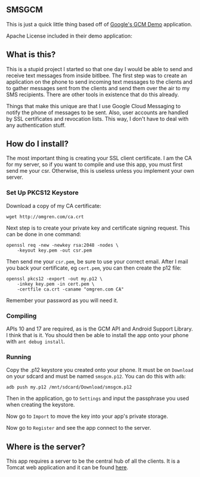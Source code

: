 SMSGCM
------

This is just a quick little thing based off of 
[Google's GCM Demo](http://developer.android.com/google/gcm/demo.html) application.

Apache License included in their demo application:


## What is this?

This is a stupid project I started so that one day I would be able to
send and receive text messages from inside bitlbee. The first step was
to create an application on the phone to send incoming text messages
to the clients and to gather messages sent from the clients and send
them over the air to my SMS recipients. There are other tools in
existence that do this already.

Things that make this unique are that I use Google Cloud Messaging to
notify the phone of messages to be sent. Also, user accounts are
handled by SSL certificates and revocation lists. This way, I don't
have to deal with any authentication stuff.

## How do I install?

The most important thing is creating your SSL client certificate. I am
the CA for my server, so if you want to compile and use this app, you
must first send me your csr. Otherwise, this is useless unless you
implement your own server.

### Set Up PKCS12 Keystore

Download a copy of my CA certificate:

    wget http://omgren.com/ca.crt

Next step is to create your private key and certificate signing 
request. This can be done in one command:

    openssl req -new -newkey rsa:2048 -nodes \
        -keyout key.pem -out csr.pem

Then send me your `csr.pem`, be sure to use your correct email.
After I mail you back your certificate, eg `cert.pem`, you can
then create the p12 file:

    openssl pkcs12 -export -out my.p12 \
        -inkey key.pem -in cert.pem \
        -certfile ca.crt -caname "omgren.com CA"

Remember your password as you will need it.

### Compiling

APIs 10 and 17 are required, as is the GCM API and Android Support
Library. I think that is it. You should then be able to install
the app onto your phone with `ant debug install`.

### Running

Copy the .p12 keystore you created onto your phone. It must be on
`Download` on your sdcard and must be named `smsgcm.p12`. You can
do this with `adb`:

    adb push my.p12 /mnt/sdcard/Download/smsgcm.p12

Then in the application, go to `Settings` and input the passphrase
you used when creating the keystore.

Now go to `Import` to move the key into your app's private storage.

Now go to `Register` and see the app connect to the server.

## Where is the server?

This app requires a server to be the central hub of all the clients.
It is a Tomcat web application and it can be found [here](https://github.com/nullren/smsgcm-server).

